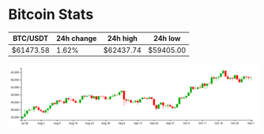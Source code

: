 # Bitcoin Stats

BTC/USDT|24h change|24h high|24h low|
|---|---|---|---|
|$61473.58|1.62%|$62437.74|$59405.00|

<img src="./chart.svg">

